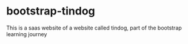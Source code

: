 # bootstrap-tindog

This is a saas website of a website called tindog, part of the bootstrap learning journey
